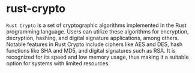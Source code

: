 # rust-crypto

`Rust Crypto` is a set of cryptographic algorithms implemented in the Rust programming language. Users can utilize these algorithms for encryption, decryption, hashing, and digital signature applications, among others. Notable features in Rust Crypto include ciphers like AES and DES, hash functions like SHA and MD5, and digital signatures such as RSA. It is recognized for its speed and low memory usage, thus making it a suitable option for systems with limited resources.